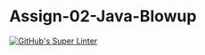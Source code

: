 # Assign-02-Java-Blowup
[![GitHub's Super Linter](https://github.com/ICS4U-Programming-FrankieFW/Assign-02-Java-Blowup/workflows/GitHub's%20Super%20Linter/badge.svg)](https://github.com/ICS4U-Programming-FrankieFW/Assign-02-Java-Blowup/actions)
